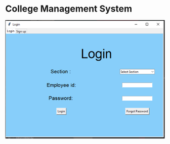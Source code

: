 ﻿# College Management System
![alt text](https://github.com/prashik287/College_Management/blob/main/login.png)
